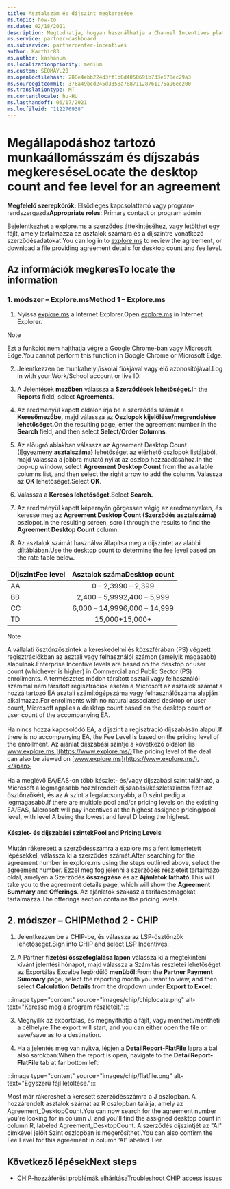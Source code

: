 ```yaml
---
title: Asztalszám és díjszint megkeresése
ms.topic: how-to
ms.date: 02/18/2021
description: Megtudhatja, hogyan használhatja a Channel Incentives platformot (CHIP) egy szerződés asztalszámára és díjszintjére vonatkozó információk megkeresése érdekében.
ms.service: partner-dashboard
ms.subservice: partnercenter-incentives
author: Karthic83
ms.author: kashanum
ms.localizationpriority: medium
ms.custom: SEOMAY.20
ms.openlocfilehash: 288e4ebb224d3ff1b0d4050691b733e678ec29a3
ms.sourcegitcommit: 376a49bcd245d3358a78871128761175a96ec200
ms.translationtype: MT
ms.contentlocale: hu-HU
ms.lasthandoff: 06/17/2021
ms.locfileid: "112276938"
---
```

# <a name="locate-the-desktop-count-and-fee-level-for-an-agreement"></a><span data-ttu-id="be88c-103">Megállapodáshoz tartozó munkaállomásszám és díjszabás megkeresése</span><span class="sxs-lookup"><span data-stu-id="be88c-103">Locate the desktop count and fee level for an agreement</span></span>

<span data-ttu-id="be88c-104">**Megfelelő szerepkörök:** Elsődleges kapcsolattartó vagy program-rendszergazda</span><span class="sxs-lookup"><span data-stu-id="be88c-104">**Appropriate roles**: Primary contact or program admin</span></span>

<span data-ttu-id="be88c-105">Bejelentkezhet a explore.ms [a](https://www.explore.ms/) szerződés áttekintéséhez, vagy letölthet egy fájlt, amely tartalmazza az asztalok számára és a díjszintre vonatkozó szerződésadatokat.</span><span class="sxs-lookup"><span data-stu-id="be88c-105">You can log in to [explore.ms](https://www.explore.ms/) to review the agreement, or download a file providing agreement details for desktop count and fee level.</span></span>

## <a name="to-locate-the-information"></a><span data-ttu-id="be88c-106">Az információk megkeres</span><span class="sxs-lookup"><span data-stu-id="be88c-106">To locate the information</span></span>

### <a name="method-1--explorems"></a><span data-ttu-id="be88c-107">1. módszer – Explore.ms</span><span class="sxs-lookup"><span data-stu-id="be88c-107">Method 1 – Explore.ms</span></span>

1. <span data-ttu-id="be88c-108">Nyissa [explore.ms](https://www.explore.ms/) a Internet Explorer.</span><span class="sxs-lookup"><span data-stu-id="be88c-108">Open [explore.ms](https://www.explore.ms/) in Internet Explorer.</span></span> 

>[!Note]
><span data-ttu-id="be88c-109">Ezt a funkciót nem hajthatja végre a Google Chrome-ban vagy Microsoft Edge.</span><span class="sxs-lookup"><span data-stu-id="be88c-109">You cannot perform this function in Google Chrome or Microsoft Edge.</span></span>

2. <span data-ttu-id="be88c-110">Jelentkezzen be munkahelyi/iskolai fiókjával vagy élő azonosítójával.</span><span class="sxs-lookup"><span data-stu-id="be88c-110">Log in with your Work/School account or live ID.</span></span>  

3. <span data-ttu-id="be88c-111">A Jelentések **mezőben** válassza a **Szerződések lehetőséget.**</span><span class="sxs-lookup"><span data-stu-id="be88c-111">In the **Reports** field, select **Agreements**.</span></span>

4. <span data-ttu-id="be88c-112">Az eredményül kapott oldalon írja be a szerződés számát a **Keresőmezőbe,** majd válassza az **Oszlopok kijelölése/megrendelése lehetőséget.**</span><span class="sxs-lookup"><span data-stu-id="be88c-112">On the resulting page, enter the agreement number in the **Search** field, and then select **Select/Order Columns**.</span></span>

5. <span data-ttu-id="be88c-113">Az előugró ablakban válassza az Agreement Desktop Count (Egyezmény **asztalszáma)** lehetőséget az elérhető oszlopok listájából, majd válassza a jobbra mutató nyilat az oszlop hozzáadásához.</span><span class="sxs-lookup"><span data-stu-id="be88c-113">In the pop-up window, select **Agreement Desktop Count** from the available columns list, and then select the right arrow to add the column.</span></span> <span data-ttu-id="be88c-114">Válassza az **OK** lehetőséget.</span><span class="sxs-lookup"><span data-stu-id="be88c-114">Select **OK**.</span></span>

6. <span data-ttu-id="be88c-115">Válassza a **Keresés lehetőséget.**</span><span class="sxs-lookup"><span data-stu-id="be88c-115">Select **Search.**</span></span>

7. <span data-ttu-id="be88c-116">Az eredményül kapott képernyőn görgessen végig az eredményeken, és keresse meg az **Agreement Desktop Count (Szerződés asztalszáma)** oszlopot.</span><span class="sxs-lookup"><span data-stu-id="be88c-116">In the resulting screen, scroll through the results to find the **Agreement Desktop Count** column.</span></span> 

8. <span data-ttu-id="be88c-117">Az asztalok számát használva állapítsa meg a díjszintet az alábbi díjtáblában.</span><span class="sxs-lookup"><span data-stu-id="be88c-117">Use the desktop count to determine the fee level based on the rate table below.</span></span>  

| <span data-ttu-id="be88c-118">Díjszint</span><span class="sxs-lookup"><span data-stu-id="be88c-118">Fee level</span></span> | <span data-ttu-id="be88c-119">Asztalok száma</span><span class="sxs-lookup"><span data-stu-id="be88c-119">Desktop count</span></span> |
| ------ | :-----------: |
|  <span data-ttu-id="be88c-120">A</span><span class="sxs-lookup"><span data-stu-id="be88c-120">A</span></span> | <span data-ttu-id="be88c-121">0 – 2,399</span><span class="sxs-lookup"><span data-stu-id="be88c-121">0 – 2,399</span></span>    |
|  <span data-ttu-id="be88c-122">B</span><span class="sxs-lookup"><span data-stu-id="be88c-122">B</span></span> | <span data-ttu-id="be88c-123">2,400 – 5,999</span><span class="sxs-lookup"><span data-stu-id="be88c-123">2,400 – 5,999</span></span>    |
|  <span data-ttu-id="be88c-124">C</span><span class="sxs-lookup"><span data-stu-id="be88c-124">C</span></span> | <span data-ttu-id="be88c-125">6,000 – 14,999</span><span class="sxs-lookup"><span data-stu-id="be88c-125">6,000 – 14,999</span></span>    |
|  <span data-ttu-id="be88c-126">T</span><span class="sxs-lookup"><span data-stu-id="be88c-126">D</span></span> | <span data-ttu-id="be88c-127">15,000+</span><span class="sxs-lookup"><span data-stu-id="be88c-127">15,000+</span></span>   |

>[!NOTE]
><span data-ttu-id="be88c-128">A vállalati ösztönzőszintek a kereskedelmi és közszférában (PS) végzett regisztrációkban az asztali vagy felhasználói számon (amelyik magasabb) alapulnak.</span><span class="sxs-lookup"><span data-stu-id="be88c-128">Enterprise Incentive levels are based on the desktop or user count (whichever is higher) in Commercial and Public Sector (PS) enrollments.</span></span> <span data-ttu-id="be88c-129">A természetes módon társított asztali vagy felhasználói számmal nem társított regisztrációk esetén a Microsoft az asztalok számát a hozzá tartozó EA asztali számítógépszáma vagy felhasználószáma alapján alkalmazza.</span><span class="sxs-lookup"><span data-stu-id="be88c-129">For enrollments with no natural associated desktop or user count, Microsoft applies a desktop count based on the desktop count or user count of the accompanying EA.</span></span> <br><br><span data-ttu-id="be88c-130">Ha nincs hozzá kapcsolódó EA, a díjszint a regisztráció díjszabásán alapul.</span><span class="sxs-lookup"><span data-stu-id="be88c-130">If there is no accompanying EA, the Fee Level is based on the pricing level of the enrollment.</span></span> <span data-ttu-id="be88c-131">Az ajánlat díjszabási szintje a következő oldalon [is www.explore.ms.](https://www.explore.ms/)</span><span class="sxs-lookup"><span data-stu-id="be88c-131">The pricing level of the deal can also be viewed on [www.explore.ms](https://www.explore.ms/).</span></span> <br><br><span data-ttu-id="be88c-132">Ha a meglévő EA/EAS-on több készlet- és/vagy díjszabási szint található, a Microsoft a legmagasabb hozzárendelt díjszabási/készletszinten fizet az ösztönzőkért, és az A szint a legalacsonyabb, a D szint pedig a legmagasabb.</span><span class="sxs-lookup"><span data-stu-id="be88c-132">If there are multiple pool and/or pricing levels on the existing EA/EAS,  Microsoft will pay incentives at the highest assigned pricing/pool level, with level A being the lowest and level D being the highest.</span></span>

#### <a name="pool-and-pricing-levels"></a><span data-ttu-id="be88c-133">Készlet- és díjszabási szintek</span><span class="sxs-lookup"><span data-stu-id="be88c-133">Pool and Pricing Levels</span></span>

<span data-ttu-id="be88c-134">Miután rákeresett a szerződésszámra a explore.ms a fent ismertetett lépésekkel, válassza ki a szerződés számát.</span><span class="sxs-lookup"><span data-stu-id="be88c-134">After searching for the agreement number in explore.ms using the steps outlined above, select the agreement number.</span></span> <span data-ttu-id="be88c-135">Ezzel meg fog jelenni a szerződés részleteit tartalmazó oldal, amelyen a Szerződés **összegzése** és az **Ajánlatok látható.**</span><span class="sxs-lookup"><span data-stu-id="be88c-135">This will take you to the agreement details page, which will show the **Agreement Summary** and **Offerings**.</span></span> <span data-ttu-id="be88c-136">Az ajánlatok szakasz a tarifacsomagokat tartalmazza.</span><span class="sxs-lookup"><span data-stu-id="be88c-136">The offerings section contains the pricing levels.</span></span>

## <a name="method-2---chip"></a><span data-ttu-id="be88c-137">2. módszer – CHIP</span><span class="sxs-lookup"><span data-stu-id="be88c-137">Method 2 - CHIP</span></span>

1. <span data-ttu-id="be88c-138">Jelentkezzen be a CHIP-be, és válassza az LSP-ösztönzők lehetőséget.</span><span class="sxs-lookup"><span data-stu-id="be88c-138">Sign into CHIP and select LSP Incentives.</span></span>

2. <span data-ttu-id="be88c-139">A Partner **fizetési összefoglalása lapon** válassza ki a megtekinteni  kívánt jelentési hónapot, majd válassza a Számítás részletei lehetőséget az Exportálás Excelbe legördülő **menüből:**</span><span class="sxs-lookup"><span data-stu-id="be88c-139">From the **Partner Payment Summary** page, select the reporting month you want to view, and then select **Calculation Details** from the dropdown under **Export to Excel**:</span></span>

:::image type="content" source="images/chip/chiplocate.png" alt-text="Keresse meg a program részleteit.":::

3. <span data-ttu-id="be88c-141">Megnyílik az exportálás, és megnyithatja a fájlt, vagy mentheti/mentheti a célhelyre.</span><span class="sxs-lookup"><span data-stu-id="be88c-141">The export will start, and you can either open the file or save/save as to a destination.</span></span>

4. <span data-ttu-id="be88c-142">Ha a jelentés meg van nyitva, lépjen a **DetailReport-FlatFile** lapra a bal alsó sarokban:</span><span class="sxs-lookup"><span data-stu-id="be88c-142">When the report is open, navigate to the **DetailReport-FlatFile** tab at far bottom left:</span></span>

:::image type="content" source="images/chip/flatfile.png" alt-text="Egyszerű fájl letöltése.":::

<span data-ttu-id="be88c-144">Most már rákereshet a keresett szerződésszámra a J oszlopban. A hozzárendelt asztalok számát az R oszlopban találja, amely az Agreement_DesktopCount.</span><span class="sxs-lookup"><span data-stu-id="be88c-144">You can now search for the agreement number you're looking for in column J. and you'll find the assigned desktop count in column R, labeled Agreement_DesktopCount.</span></span> <span data-ttu-id="be88c-145">A szerződés díjszintjét az "AI" címkével jelölt Szint oszlopban is megerősítheti.</span><span class="sxs-lookup"><span data-stu-id="be88c-145">You can also confirm the Fee Level for this agreement in column ‘AI’ labeled Tier.</span></span>

## <a name="next-steps"></a><span data-ttu-id="be88c-146">Következő lépések</span><span class="sxs-lookup"><span data-stu-id="be88c-146">Next steps</span></span>

- [<span data-ttu-id="be88c-147">CHIP-hozzáférési problémák elhárítása</span><span class="sxs-lookup"><span data-stu-id="be88c-147">Troubleshoot CHIP access issues</span></span>](chip-access-trouble.md)
